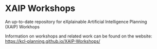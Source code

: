 # XAIP Workshops
An up-to-date repository for eXplainable Artificial Intelligence Planning (XAIP) Workhops

Information on workshops and related work can be found on the website: https://kcl-planning.github.io/XAIP-Workshops/
